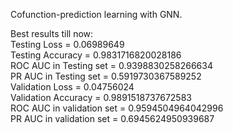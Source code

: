 Cofunction-prediction learning with GNN.



Best results till now:  
Testing Loss =  0.06989649  
Testing Accuracy =  0.9831716820028186  
ROC AUC in Testing set =  0.9398830258266634  
PR AUC in Testing set =  0.5919730367589252  
Validation Loss =  0.04756024  
Validation Accuracy =  0.9891518737672583  
ROC AUC in validation set =  0.9594504964042996  
PR AUC in validation set =  0.6945624950939687  
